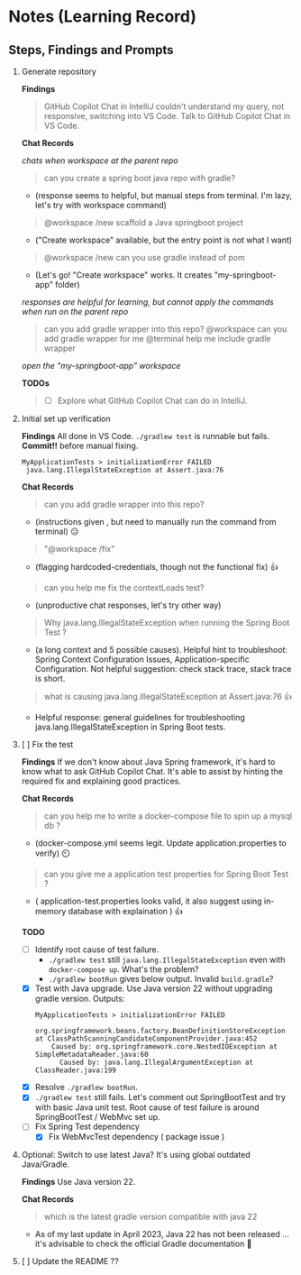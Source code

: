 # Notes (Learning Record)

## Steps, Findings and Prompts
1. Generate repository
   
   **Findings**
   > GitHub Copilot Chat in IntelliJ couldn't understand my query, not responsive, switching into VS Code.
   > Talk to GitHub Copilot Chat in VS Code.
   
   **Chat Records**
   
   _chats when workspace at the parent repo_
   > can you create a spring boot java repo with gradle?
   - (response seems to helpful, but manual steps from terminal. I'm lazy, let's try with workspace command)
   
   > @workspace /new scaffold a Java springboot project
   - ("Create workspace" available, but the entry point is not what I want)
   
   > @workspace /new can you use gradle instead of pom
   - (Let's go! "Create workspace" works. It creates "my-springboot-app" folder)
   
   _responses are helpful for learning, but cannot apply the commands when run on the parent repo_
   > can you add gradle wrapper into this repo?
   > @workspace can you add gradle wrapper for me
   > @terminal help me include gradle wrapper
   
   _open the "my-springboot-app" workspace_

   **TODOs**
   > - [ ] Explore what GitHub Copilot Chat can do in IntelliJ.

2. Initial set up verification
   
   **Findings**
   All done in VS Code. `./gradlew test` is runnable but fails. **Commit!!** before manual fixing.

   ```
   MyApplicationTests > initializationError FAILED
    java.lang.IllegalStateException at Assert.java:76
   ```
   
   **Chat Records**
   > can you add gradle wrapper into this repo?
   - (instructions given , but need to manually run the command from terminal) 😑

   > "@workspace /fix"
   - (flagging hardcoded-credentials, though not the functional fix) 👍

   > can you help me fix the contextLoads test?
   - (unproductive chat responses, let's try other way)

   > Why java.lang.IllegalStateException when running the Spring Boot Test ?
   - (a long context and 5 possible causes). Helpful hint to troubleshoot: Spring Context Configuration Issues, Application-specific Configuration. Not helpful suggestion: check stack trace, stack trace is short.

   > what is causing java.lang.IllegalStateException at Assert.java:76 👍
   - Helpful response: general guidelines for troubleshooting java.lang.IllegalStateException in Spring Boot tests.
3. [ ] Fix the test

   **Findings**
   If we don't know about Java Spring framework, it's hard to know what to ask GitHub Copilot Chat. It's able to assist by hinting the required fix and explaining good practices.

   **Chat Records**
   > can you help me to write a docker-compose file to spin up a mysql db ?
   - (docker-compose.yml seems legit. Update application.properties to verify) ⏲️

   > can you give me a application test properties for Spring Boot Test ?
   - ( application-test.properties looks valid, it also suggest using in-memory database with explaination ) 👍

   **TODO**
   - [ ] Identify root cause of test failure.
     - `./gradlew test` still `java.lang.IllegalStateException` even with `docker-compose up`. What's the problem?
     - `./gradlew bootRun` gives below output. Invalid `build.gradle`?
   - [X] Test with Java upgrade. Use Java version 22 without upgrading gradle version. Outputs:
       ```
       MyApplicationTests > initializationError FAILED
         org.springframework.beans.factory.BeanDefinitionStoreException at ClassPathScanningCandidateComponentProvider.java:452
           Caused by: org.springframework.core.NestedIOException at SimpleMetadataReader.java:60
             Caused by: java.lang.IllegalArgumentException at ClassReader.java:199
       ```
   - [X] Resolve `./gradlew bootRun`.
   - [X] `./gradlew test` still fails. Let's comment out SpringBootTest and try with basic Java unit test. Root cause of test failure is around SpringBootTest / WebMvc set up.
   - [ ] Fix Spring Test dependency
     - [X] Fix WebMvcTest dependency ( package issue )
4. Optional: Switch to use latest Java? It's using global outdated Java/Gradle.

   **Findings**
   Use Java version 22.

   **Chat Records**
   > which is the latest gradle version compatible with java 22
   - As of my last update in April 2023, Java 22 has not been released ... it's advisable to check the official Gradle documentation 🤣

5. [ ] Update the README ??